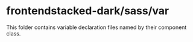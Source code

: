 # frontendstacked-dark/sass/var

This folder contains variable declaration files named by their component class.
